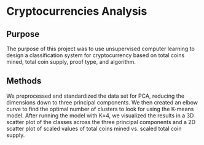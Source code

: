 # Cryptocurrencies Analysis

## Purpose

The purpose of this project was to use unsupervised computer learning to design a classification system for cryptocurrency based on total coins mined, total coin supply, proof type, and algorithm.

## Methods

We preprocessed and standardized the data set for PCA, reducing the dimensions down to three principal components. We then created an elbow curve to find the optimal number of clusters to look for using the K-means model. After running the model with K=4, we visualized the results in a 3D scatter plot of the classes across the three principal components and a 2D scatter plot of scaled values of total coins mined vs. scaled total coin supply. 